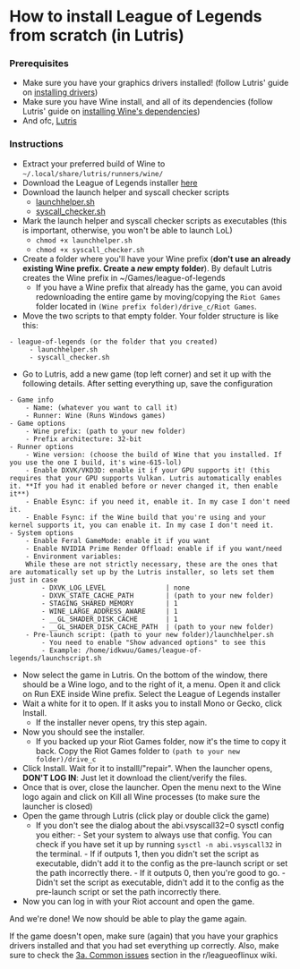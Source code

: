 # How to install League of Legends from scratch (in Lutris)

### Prerequisites

- Make sure you have your graphics drivers installed! (follow Lutris' guide on [installing drivers](https://github.com/lutris/docs/blob/master/InstallingDrivers.md))
- Make sure you have Wine install, and all of its dependencies (follow Lutris' guide on [installing Wine's dependencies](https://github.com/lutris/docs/blob/master/WineDependencies.md))
- And ofc, [Lutris](https://lutris.net)

### Instructions

- Extract your preferred build of Wine to `~/.local/share/lutris/runners/wine/`
- Download the League of Legends installer [here](https://lol.secure.dyn.riotcdn.net/channels/public/x/installer/current/live.na.exe)
- Download the launch helper and syscall checker scripts
    - [launchhelper.sh](https://lutris.nyc3.digitaloceanspaces.com/games/league-of-legend/launchhelper.sh)
    - [syscall_checker.sh](https://lutris.nyc3.digitaloceanspaces.com/games/league-of-legend/syscall_check.sh)
- Mark the launch helper and syscall checker scripts as executables (this is important, otherwise, you won't be able to launch LoL)
    - `chmod +x launchhelper.sh`
    - `chmod +x syscall_checker.sh` 
- Create a folder where you'll have your Wine prefix (**don't use an already existing Wine prefix. Create a _new_ empty folder**).  By default Lutris creates the Wine prefix in ~/Games/league-of-legends
    - If you have a Wine prefix that already has the game, you can avoid redownloading the entire game by moving/copying the `Riot Games` folder located in `(Wine prefix folder)/drive_c/Riot Games`.
- Move the two scripts to that empty folder. Your folder structure is like this:

```
- league-of-legends (or the folder that you created)
     - launchhelper.sh
     - syscall_checker.sh
```

- Go to Lutris, add a new game (top left corner) and set it up with the following details. After setting everything up, save the configuration

```
- Game info
    - Name: (whatever you want to call it)
    - Runner: Wine (Runs Windows games)
- Game options
    - Wine prefix: (path to your new folder)
    - Prefix architecture: 32-bit
- Runner options
    - Wine version: (choose the build of Wine that you installed. If you use the one I build, it's wine-615-lol)
    - Enable DXVK/VKD3D: enable it if your GPU supports it! (this requires that your GPU supports Vulkan. Lutris automatically enables it. **If you had it enabled before or never changed it, then enable it**)
    - Enable Esync: if you need it, enable it. In my case I don't need it.
    - Enable Fsync: if the Wine build that you're using and your kernel supports it, you can enable it. In my case I don't need it.
- System options
    - Enable Feral GameMode: enable it if you want
    - Enable NVIDIA Prime Render Offload: enable if if you want/need
    - Environment variables:
    While these are not strictly necessary, these are the ones that are automatically set up by the Lutris installer, so lets set them just in case
        - DXVK_LOG_LEVEL               | none
        - DXVK_STATE_CACHE_PATH        | (path to your new folder)
        - STAGING_SHARED_MEMORY        | 1
        - WINE_LARGE_ADDRESS_AWARE     | 1
        - __GL_SHADER_DISK_CACHE       | 1
        - __GL_SHADER_DISK_CACHE_PATH  | (path to your new folder)
    - Pre-launch script: (path to your new folder)/launchhelper.sh
        - You need to enable "Show advanced options" to see this
        - Example: /home/idkwuu/Games/league-of-legends/launchscript.sh
```

- Now select the game in Lutris. On the bottom of the window, there should be a Wine logo, and to the right of it, a menu. Open it and click on Run EXE inside Wine prefix. Select the League of Legends installer
- Wait a white for it to open. If it asks you to install Mono or Gecko, click Install. 
    - If the installer never opens, try this step again. 
- Now you should see the installer. 
    - If you backed up your Riot Games folder, now it's the time to copy it back. Copy the Riot Games folder to `(path to your new folder)/drive_c` 
- Click Install. Wait for it to installl/"repair". When the launcher opens, **DON'T LOG IN**: Just let it download the client/verify the files. 
- Once that is over, close the launcher. Open the menu next to the Wine logo again and click on Kill all Wine processes (to make sure the launcher is closed)
- Open the game through Lutris (click play or double click the game)
    - If you don't see the dialog about the abi.vsyscall32=0 sysctl config you either:
          - Set your system to always use that config. You can check if you have set it up by running `sysctl -n abi.vsyscall32` in the terminal. 
              - If if outputs 1, then you didn't set the script as executable, didn't add it to the config as the pre-launch script or set the path incorrectly there.
              - If it outputs 0, then you're good to go.
          - Didn't set the script as executable, didn't add it to the config as the pre-launch script or set the path incorrectly there.
- Now you can log in with your Riot account and open the game.

And we're done! We now should be able to play the game again.

If the game doesn't open, make sure (again) that you have your graphics drivers installed and that you had set everything up correctly. Also, make sure to check the [3a. Common issues](https://old.reddit.com/r/leagueoflinux/wiki/index#wiki_3a_-_common_issues) section in the r/leagueoflinux wiki.
